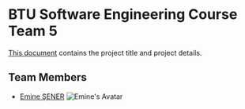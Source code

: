 # BTU Software Engineering Course Team 5
[This document](https://github.com/EmineSener/BtuSoftwareEngineeringTeam5/blob/main/SoftwareEngineeringTeam5.pdf) contains the project title and project details.

## Team Members
- [Emine ŞENER](https://github.com/EmineSener) ![Emine's Avatar](https://github.com/EmineSener.png)
